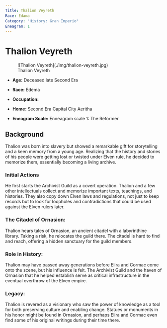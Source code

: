 ```yaml
---
Title: Thalion Veyreth
Race: Edama
Category: "History: Gran Imperio"
Eneagram: 1
---
```


# Thalion Veyreth

<div class="wrap-right-img">
<figure class="pic-banner">
![Thalion Veyreth](./img/thalion-veyreth.jpg)
<figcaption>Thalion Veyreth</figcaption>
</figure>
</div>


-   **Age:** Deceased late Second Era
-   **Race:** Edema
-   **Occupation:** 


-   **Home:** Second Era Capital City Aeritha
-   **Eneagram Scale:** Enneagram scale 1: The Reformer


<a id="orgf808128"></a>

## Background

Thalion was born into slavery but showed a remarkable gift for storytelling and a keen memory from a young age. Realizing that the history and stories of his people were getting lost or twisted under Elven rule, he decided to memorize them, essentially becoming a living archive.


### Initial Actions

He first starts the Archivist Guild as a covert operation. Thalion and a few other intellectuals collect and memorize important texts, teachings, and histories. They also copy down Elven laws and regulations, not just to keep records but to look for loopholes and contradictions that could be used against the Elven rulers later.



### The Citadel of Ornasion:

Thalion hears tales of Ornasion, an ancient citadel with a labyrinthine library. Taking a risk, he relocates the guild there. The citadel is hard to find and reach, offering a hidden sanctuary for the guild members.



### Role in History:

Thalion may have passed away generations before Elira and Cormac come onto the scene, but his influence is felt. The Archivist Guild and the haven of Ornasion that he helped establish serve as critical infrastructure in the eventual overthrow of the Elven empire.



### Legacy:

Thalion is revered as a visionary who saw the power of knowledge as a tool for both preserving culture and enabling change. Statues or monuments in his honor might be found in Ornasion, and perhaps Elira and Cormac even find some of his original writings during their time there.

